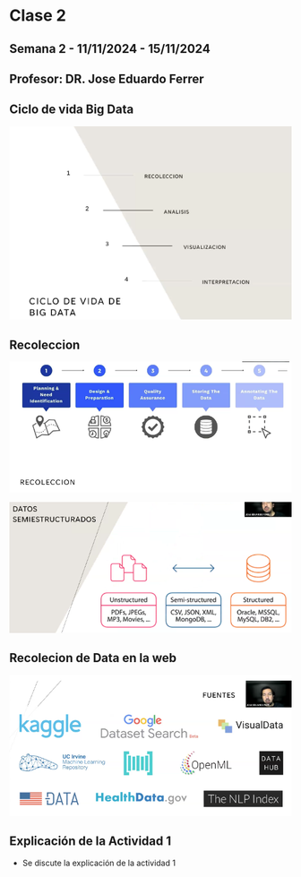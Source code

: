 # Clase 2 
## Semana 2 - 11/11/2024 - 15/11/2024
## Profesor: DR. Jose Eduardo Ferrer 

## Ciclo de vida Big Data 

![alt text](/01_Cuatrimestre/02_CienciaDatosAplicada/info/image_007.png)

## Recoleccion 

![alt text](/01_Cuatrimestre/02_CienciaDatosAplicada/info/image_008.png)

![alt text](/01_Cuatrimestre/02_CienciaDatosAplicada/info/image_009.png)

## Recolecion de Data en la web 
![alt text](/01_Cuatrimestre/02_CienciaDatosAplicada/info/image_010.png)

## Explicación de la Actividad 1 
- Se discute la explicación de la actividad 1 


